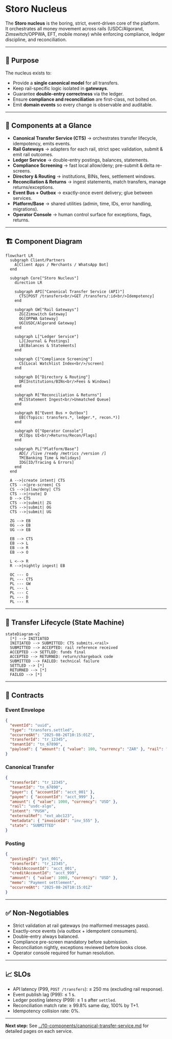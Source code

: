 # Storo Nucleus

The **Storo nucleus** is the boring, strict, event-driven core of the platform.  
It orchestrates all money movement across rails (USDC/Algorand, Zimswitch/OPPWA, EFT, mobile money) while enforcing compliance, ledger discipline, and reconciliation.

---

## 🎯 Purpose

The nucleus exists to:
- Provide a **single canonical model** for all transfers.  
- Keep rail-specific logic isolated in **gateways**.  
- Guarantee **double-entry correctness** via the ledger.  
- Ensure **compliance and reconciliation** are first-class, not bolted on.  
- Emit **domain events** so every change is observable and auditable.  

---

## 🧩 Components at a Glance

- **Canonical Transfer Service (CTS)** → orchestrates transfer lifecycle, idempotency, emits events.  
- **Rail Gateways** → adapters for each rail, strict spec validation, submit & emit rail outcomes.  
- **Ledger Service** → double-entry postings, balances, statements.  
- **Compliance Screening** → fast local allow/deny; pre-submit & delta re-screens.  
- **Directory & Routing** → institutions, BINs, fees, settlement windows.  
- **Reconciliation & Returns** → ingest statements, match transfers, manage returns/exceptions.  
- **Event Bus + Outbox** → exactly-once event delivery; glue between services.  
- **Platform/Base** → shared utilities (admin, time, IDs, error handling, migrations).  
- **Operator Console** → human control surface for exceptions, flags, returns.  

---

## 🏗️ Component Diagram

```mermaid
flowchart LR
  subgraph Client/Partners
    A[Client Apps / Merchants / WhatsApp Bot]
  end

  subgraph Core["Storo Nucleus"]
    direction LR

    subgraph API["Canonical Transfer Service (API)"]
      CTS[POST /transfers<br/>GET /transfers/:id<br/>Idempotency]
    end

    subgraph GW["Rail Gateways"]
      ZG[Zimswitch Gateway]
      OG[OPPWA Gateway]
      UG[USDC/Algorand Gateway]
    end

    subgraph L["Ledger Service"]
      LJ[Journal & Postings]
      LB[Balances & Statements]
    end

    subgraph C["Compliance Screening"]
      CS[Local Watchlist Index<br/>/screen]
    end

    subgraph D["Directory & Routing"]
      DR[Institutions/BINs<br/>Fees & Windows]
    end

    subgraph R["Reconciliation & Returns"]
      RC[Statement Ingest<br/>Unmatched Queue]
    end

    subgraph B["Event Bus + Outbox"]
      EB[(Topics: transfers.*, ledger.*, recon.*)]
    end

    subgraph O["Operator Console"]
      OC[Ops UI<br/>Returns/Recon/Flags]
    end

    subgraph PL["Platform/Base"]
      AD[/ /live /ready /metrics /version /]
      TM[Banking Time & Holidays]
      IDG[ID/Tracing & Errors]
    end
  end

  A -->|create intent| CTS
  CTS -->|pre-screen| CS
  CS -->|allow/deny| CTS
  CTS -->|route| D
  D --> CTS
  CTS -->|submit| ZG
  CTS -->|submit| OG
  CTS -->|submit| UG

  ZG --> EB
  OG --> EB
  UG --> EB

  EB --> CTS
  EB --> L
  EB --> R
  EB --> O

  L <--> R
  R -->|nightly ingest| EB

  OC --- O
  PL --- CTS
  PL --- GW
  PL --- L
  PL --- C
  PL --- D
  PL --- R
```

---

## 🔄 Transfer Lifecycle (State Machine)

```mermaid
stateDiagram-v2
  [*] --> INITIATED
  INITIATED --> SUBMITTED: CTS submits.<rail>
  SUBMITTED --> ACCEPTED: rail reference received
  ACCEPTED --> SETTLED: funds final
  ACCEPTED --> RETURNED: return/chargeback code
  SUBMITTED --> FAILED: technical failure
  SETTLED --> [*]
  RETURNED --> [*]
  FAILED --> [*]
```

---

## 📜 Contracts

### Event Envelope
```json
{
  "eventId": "uuid",
  "type": "transfers.settled",
  "occurredAt": "2025-08-26T10:15:01Z",
  "transferId": "tr_12345",
  "tenantId": "tn_67890",
  "payload": { "amount": { "value": 100, "currency": "ZAR" }, "rail": "zimswitch" }
}
```

### Canonical Transfer
```json
{
  "transferId": "tr_12345",
  "tenantId": "tn_67890",
  "payer": { "accountId": "acct_001" },
  "payee": { "accountId": "acct_999" },
  "amount": { "value": 1000, "currency": "USD" },
  "rail": "usdc-algo",
  "intent": "PUSH",
  "externalRef": "ext_abc123",
  "metadata": { "invoiceId": "inv_555" },
  "state": "SUBMITTED"
}
```

### Posting
```json
{
  "postingId": "pst_001",
  "transferId": "tr_12345",
  "debitAccountId": "acct_001",
  "creditAccountId": "acct_999",
  "amount": { "value": 1000, "currency": "USD" },
  "memo": "Payment settlement",
  "occurredAt": "2025-08-26T10:15:01Z"
}
```

---

## ✅ Non-Negotiables

- Strict validation at rail gateways (no malformed messages pass).  
- Exactly-once events (via outbox + idempotent consumers).  
- Double-entry always balanced.  
- Compliance pre-screen mandatory before submission.  
- Reconciliation nightly, exceptions reviewed before books close.  
- Operator console required for human resolution.  

---

## 📈 SLOs

- API latency (P99, `POST /transfers`): ≤ 250 ms (excluding rail response).  
- Event publish lag (P99): ≤ 1 s.  
- Ledger posting latency (P99): ≤ 1 s after `settled`.  
- Reconciliation match rate: ≥ 99.8% same day, 100% by T+1.  
- Idempotency collision rate: 0%.  

---

**Next step:** See [../10-components/canonical-transfer-service.md](../10-components/canonical-transfer-service.md) for detailed pages on each service.
